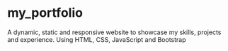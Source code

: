 # my_portfolio
A dynamic, static and responsive website to showcase my skills, projects and experience. Using HTML, CSS, JavaScript  and Bootstrap

